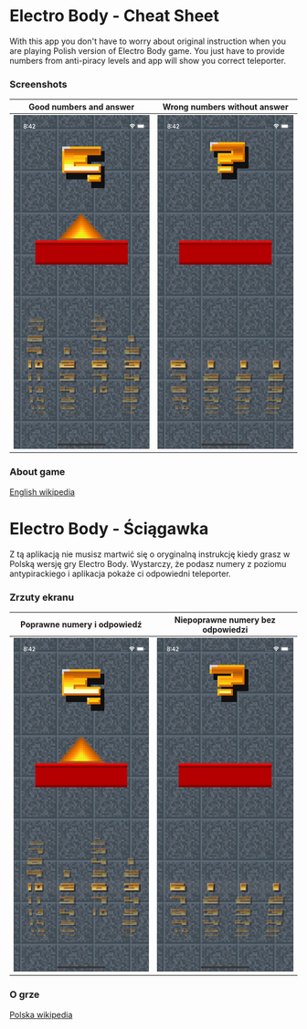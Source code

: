 # Electro Body - Cheat Sheet
With this app you don't have to worry about original instruction when you are playing Polish version of Electro Body game. You just have to provide numbers from anti-piracy levels and app will show you correct teleporter.

### Screenshots
|Good numbers and answer|Wrong numbers without answer|
|:-------------:|:-------------:|
| <img src=https://github.com/Admi126n/ElectroBodyCheatSheet/blob/main/Documentation/goodCode.png width=270 height=585 />|<img src=https://github.com/Admi126n/ElectroBodyCheatSheet/blob/main/Documentation/wrongCode.png width=270 height=585 />|

### About game
[English wikipedia](https://en.wikipedia.org/wiki/Electro_Man)

# Electro Body - Ściągawka
Z tą aplikacją nie musisz martwić się o oryginalną instrukcję kiedy grasz w Polską wersję gry Electro Body. Wystarczy, że podasz numery z poziomu antypirackiego i aplikacja pokaże ci odpowiedni teleporter.

### Zrzuty ekranu
|Poprawne numery i odpowiedź|Niepoprawne numery bez odpowiedzi|
|:-------------:|:-------------:|
| <img src=https://github.com/Admi126n/ElectroBodyCheatSheet/blob/main/Documentation/goodCode.png width=270 height=585 />|<img src=https://github.com/Admi126n/ElectroBodyCheatSheet/blob/main/Documentation/wrongCode.png width=270 height=585 />|

### O grze
[Polska wikipedia](https://pl.wikipedia.org/wiki/Electro_Body)
